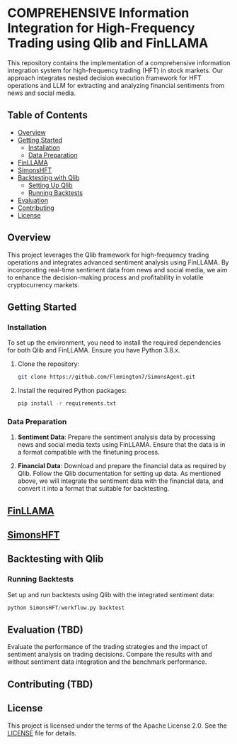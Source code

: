 # COMPREHENSIVE Information Integration for High-Frequency Trading using Qlib and FinLLAMA

This repository contains the implementation of a comprehensive information integration system for high-frequency trading (HFT) in stock markets. Our approach integrates nested decision execution framework for HFT operations and LLM for extracting and analyzing financial sentiments from news and social media.

## Table of Contents

- [Overview](#overview)
- [Getting Started](#getting-started)
  - [Installation](#installation)
  - [Data Preparation](#data-preparation)
- [FinLLAMA](#finetuning-finllama)
- [SimonsHFT](#simonshft)
- [Backtesting with Qlib](#backtesting-with-qlib)
  - [Setting Up Qlib](#setting-up-qlib)
  - [Running Backtests](#running-backtests)
- [Evaluation](#evaluation)
- [Contributing](#contributing)
- [License](#license)

## Overview

This project leverages the Qlib framework for high-frequency trading operations and integrates advanced sentiment analysis using FinLLAMA. By incorporating real-time sentiment data from news and social media, we aim to enhance the decision-making process and profitability in volatile cryptocurrency markets.

## Getting Started

### Installation

To set up the environment, you need to install the required dependencies for both Qlib and FinLLAMA. Ensure you have Python 3.8.x.

1. Clone the repository:

    ```bash
    git clone https://github.com/Flemington7/SimonsAgent.git
    ```

2. Install the required Python packages:

    ```bash
    pip install -r requirements.txt
    ```

### Data Preparation

1. **Sentiment Data**: Prepare the sentiment analysis data by processing news and social media texts using FinLLAMA. Ensure that the data is in a format compatible with the finetuning process.

2. **Financial Data**: Download and prepare the financial data as required by Qlib. Follow the Qlib documentation for setting up data. As mentioned above, we will integrate the sentiment data with the financial data, and convert it into a format that suitable for backtesting.

## [FinLLAMA](FinLLAMA/README.md)

## [SimonsHFT](SimonsHFT/README.md)

## Backtesting with Qlib

### Running Backtests

Set up and run backtests using Qlib with the integrated sentiment data:

```python
python SimonsHFT/workflow.py backtest
```

## Evaluation (TBD)

Evaluate the performance of the trading strategies and the impact of sentiment analysis on trading decisions. Compare the results with and without sentiment data integration and the benchmark performance.

## Contributing (TBD)

## License

This project is licensed under the terms of the Apache License 2.0. See the [LICENSE](LICENSE) file for details.
